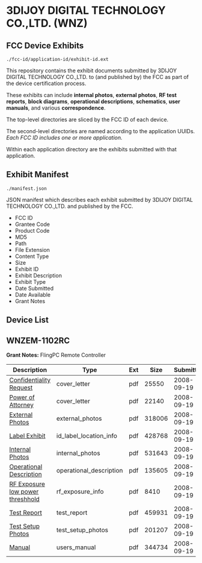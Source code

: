 # 3DIJOY DIGITAL TECHNOLOGY CO.,LTD. (WNZ)
## FCC Device Exhibits

```
./fcc-id/application-id/exhibit-id.ext
```

This repository contains the exhibit documents submitted by 3DIJOY DIGITAL TECHNOLOGY CO.,LTD. to (and published by) the FCC as part of the device certification process.

These exhibits can include **internal photos**, **external photos**, **RF test reports**, **block diagrams**, **operational descriptions**, **schematics**, **user manuals**, and various **correspondence**.

The top-level directories are sliced by the FCC ID of each device.

The second-level directories are named according to the application UUIDs. *Each FCC ID includes one or more application.*

Within each application directory are the exhibits submitted with that application. 

## Exhibit Manifest

```
./manifest.json
```

JSON manifest which describes each exhibit submitted by 3DIJOY DIGITAL TECHNOLOGY CO.,LTD. and published by the FCC.

- FCC ID
- Grantee Code
- Product Code
- MD5
- Path
- File Extension
- Content Type
- Size
- Exhibit ID
- Exhibit Description
- Exhibit Type
- Date Submitted
- Date Available
- Grant Notes

## Device List
## WNZEM-1102RC
**Grant Notes:** FlingPC Remote Controller

| Description | Type | Ext | Size | Submitted | Available |
| ----------- | ---- | --- | ---- | --------- | --------- |
| [Confidentiality Request](WNZEM-1102RC/51121243feef60e68230953e25c1e1ff/1003368.pdf) | cover_letter | pdf | 25550 | 2008-09-19 | 2008-09-19 |
| [Power of Attorney](WNZEM-1102RC/51121243feef60e68230953e25c1e1ff/1003369.pdf) | cover_letter | pdf | 22140 | 2008-09-19 | 2008-09-19 |
| [External Photos](WNZEM-1102RC/51121243feef60e68230953e25c1e1ff/1003359.pdf) | external_photos | pdf | 318006 | 2008-09-19 | 2008-09-19 |
| [Label Exhibit](WNZEM-1102RC/51121243feef60e68230953e25c1e1ff/1003360.pdf) | id_label_location_info | pdf | 428768 | 2008-09-19 | 2008-09-19 |
| [Internal Photos](WNZEM-1102RC/51121243feef60e68230953e25c1e1ff/1003361.pdf) | internal_photos | pdf | 531643 | 2008-09-19 | 2008-09-19 |
| [Operational Description](WNZEM-1102RC/51121243feef60e68230953e25c1e1ff/1003362.pdf) | operational_description | pdf | 135605 | 2008-09-19 | 2008-09-19 |
| [RF Exposure low power threshhold](WNZEM-1102RC/51121243feef60e68230953e25c1e1ff/1003367.pdf) | rf_exposure_info | pdf | 8410 | 2008-09-19 | 2008-09-19 |
| [Test Report](WNZEM-1102RC/51121243feef60e68230953e25c1e1ff/1003364.pdf) | test_report | pdf | 459931 | 2008-09-19 | 2008-09-19 |
| [Test Setup Photos](WNZEM-1102RC/51121243feef60e68230953e25c1e1ff/1003365.pdf) | test_setup_photos | pdf | 201207 | 2008-09-19 | 2008-09-19 |
| [Manual](WNZEM-1102RC/51121243feef60e68230953e25c1e1ff/1003366.pdf) | users_manual | pdf | 344734 | 2008-09-19 | 2008-09-19 |
